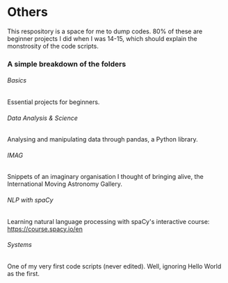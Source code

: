 # Others
This respository is a space for me to dump codes. 80% of these are beginner projects I did when I was 14-15, which should explain the monstrosity of the code scripts. 

### A simple breakdown of the folders
###### Basics
Essential projects for beginners. 

###### Data Analysis & Science 
Analysing and manipulating data through pandas, a Python library. 

###### IMAG 
Snippets of an imaginary organisation I thought of bringing alive, the International Moving Astronomy Gallery. 

###### NLP with spaCy
Learning natural language processing with spaCy's interactive course: https://course.spacy.io/en

###### Systems
One of my very first code scripts (never edited). Well, ignoring Hello World as the first. 
